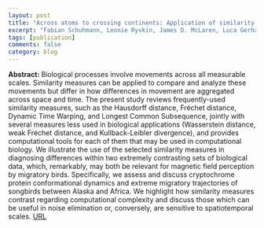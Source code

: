 ```yaml
---
layout: post
title: "Across atoms to crossing continents: Application of similarity measures to biological location data"
excerpt: "Fabian Schuhmann, Leonie Ryvkin, James D. McLaren, Luca Gerhards, Ilia A. Solov'yov, PLOS ONE, 18, e0284736, (2023)"
tags: [publication]
comments: false
category: blog
---
```


<b>Abstract: </b>
Biological processes involve movements across all measurable scales. Similarity measures can be applied to compare and analyze these movements but differ in how differences in movement are aggregated across space and time. The present study reviews frequently-used similarity measures, such as the Hausdorff distance, Fréchet distance, Dynamic Time Warping, and Longest Common Subsequence, jointly with several measures less used in biological applications (Wasserstein distance, weak Fréchet distance, and Kullback-Leibler divergence), and provides computational tools for each of them that may be used in computational biology. We illustrate the use of the selected similarity measures in diagnosing differences within two extremely contrasting sets of biological data, which, remarkably, may both be relevant for magnetic field perception by migratory birds. Specifically, we assess and discuss cryptochrome protein conformational dynamics and extreme migratory trajectories of songbirds between Alaska and Africa. We highlight how similarity measures contrast regarding computational complexity and discuss those which can be useful in noise elimination or, conversely, are sensitive to spatiotemporal scales.
<a href="https://journals.plos.org/plosone/article?id=10.1371/journal.pone.0284736">URL</a>

